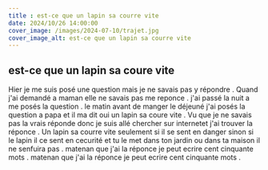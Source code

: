 ```yaml
---
title : est-ce que un lapin sa courre vite
date: 2024/10/26 14:00:00
cover_image: /images/2024-07-10/trajet.jpg
cover_image_alt: est-ce que un lapin sa courre vite 
---
```

##  est-ce que un lapin sa coure vite     ##
Hier je me suis posé une question mais je ne savais pas y répondre .
Quand j'ai demandé a maman elle ne savais pas me reponce .
j'ai passé la nuit a me posés la question .
le matin  avant de manger le déjeuné j'ai posés la question a papa et il ma dit oui un lapin sa coure vite .
Vu que je ne savais pas la vrais réponde donc je suis allé chercher sur internetet j'ai trouver la réponce .
Un lapin sa courre vite seulement si il se sent en danger sinon si le lapin il ce sent en cecurité  et tu le met dans ton jardin ou dans ta maison il ne senfuira pas .
matenan que j'ai la réponce  je peut ecrire cent cinquante mots .
matenan que j'ai la réponce  je peut ecrire cent cinquante mots .